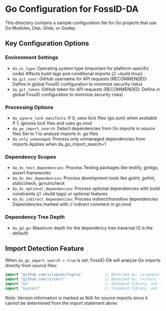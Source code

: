 # Go Configuration for FossID-DA

This directory contains a sample configuration file for Go projects that use Go Modules, Dep, Glide, or Godep.

## Key Configuration Options

### Environment Settings
- `da_os_type`: Operating system type (important for platform-specific code)
  Affects build tags and conditional imports (// +build linux)
- `da_git_user`: GitHub username for API requests (RECOMMENDED: Define in global FossID configuration to minimize security risks)
- `da_git_token`: GitHub token for API requests (RECOMMENDED: Define in global FossID configuration to minimize security risks)

### Processing Options
- `da_ignore_lock_manifests`: If 0, uses lock files (go.sum) when available
  If 1, ignores lock files and uses go.mod
- `da_go_import_search`: Detect dependencies from Go imports in source files
  Set to 1 to analyze imports in .go files
- `da_only_unmanaged`: Process only unmanaged dependencies from imports
  Applies when da_go_import_search=1

### Dependency Scopes
- `da_ds_test_dependencies`: Process Testing packages like testify, ginkgo, assert frameworks
- `da_ds_dev_dependencies`: Process development tools like golint, gofmt, staticcheck, govulncheck
- `da_ds_optional_dependencies`: Process optional dependencies with build constraints (// +build tags) or optional features
- `da_ds_indirect_dependencies`: Process indirect/transitive dependencies
  Dependencies marked with // indirect comment in go.mod

### Dependency Tree Depth
- `da_gd_go`: Maximum depth for the dependency tree traversal (2 is the default)

## Import Detection Feature
When `da_go_import_search = true` is set, FossID-DA will analyze Go imports directly from source files:

```go
import "github.com/sirupsen/logrus"          // Detected as: sirupsen/logrus - N/A
import "github.com/rs/cors"                  // Detected as: rs/cors - N/A
import "os"                                  // Standard library, not flagged
import "syscall"                             // Standard library, not flagged
```

Note: Version information is marked as N/A for source imports since it cannot be determined from the import statement alone. 